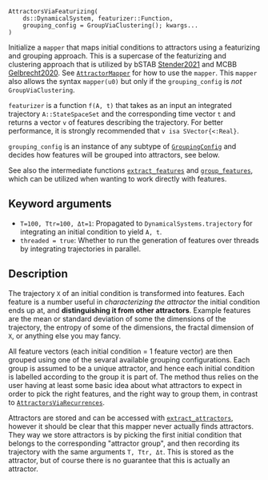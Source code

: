 ```
AttractorsViaFeaturizing(
    ds::DynamicalSystem, featurizer::Function,
    grouping_config = GroupViaClustering(); kwargs...
)
```

Initialize a `mapper` that maps initial conditions to attractors using a featurizing and grouping approach. This is a supercase of the featurizing and clustering approach that is utilized by bSTAB [Stender2021](@cite) and MCBB [Gelbrecht2020](@cite). See [`AttractorMapper`](@ref) for how to use the `mapper`. This `mapper` also allows the syntax `mapper(u0)` but only if the `grouping_config` is *not* `GroupViaClustering`.

`featurizer` is a function `f(A, t)` that takes as an input an integrated trajectory `A::StateSpaceSet` and the corresponding time vector `t` and returns a vector `v` of features describing the trajectory. For better performance, it is strongly recommended that `v isa SVector{<:Real}`.

`grouping_config` is an instance of any subtype of [`GroupingConfig`](@ref) and decides how features will be grouped into attractors, see below.

See also the intermediate functions [`extract_features`](@ref) and [`group_features`](@ref), which can be utilized when wanting to work directly with features.

## Keyword arguments

  * `T=100, Ttr=100, Δt=1`: Propagated to `DynamicalSystems.trajectory` for integrating an initial condition to yield `A, t`.
  * `threaded = true`: Whether to run the generation of features over threads by integrating trajectories in parallel.

## Description

The trajectory `X` of an initial condition is transformed into features. Each feature is a number useful in *characterizing the attractor* the initial condition ends up at, and **distinguishing it from other attractors**. Example features are the mean or standard deviation of some the dimensions of the trajectory, the entropy of some of the dimensions, the fractal dimension of `X`, or anything else you may fancy.

All feature vectors (each initial condition = 1 feature vector) are then grouped using one of the sevaral available grouping configurations. Each group is assumed to be a unique attractor, and hence each initial condition is labelled according to the group it is part of. The method thus relies on the user having at least some basic idea about what attractors to expect in order to pick the right features, and the right way to group them, in contrast to [`AttractorsViaRecurrences`](@ref).

Attractors are stored and can be accessed with [`extract_attractors`](@ref), however it should be clear that this mapper never actually finds attractors. They way we store attractors is by picking the first initial condition that belongs to the corresponding "attractor group", and then recording its trajectory with the same arguments `T, Ttr, Δt`. This is stored as the attractor, but of course there is no guarantee that this is actually an attractor.
